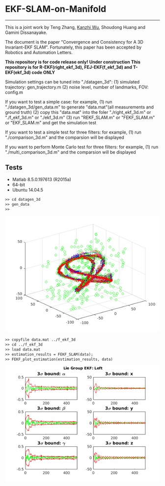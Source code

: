 # EKF-SLAM-on-Manifold

------------------------
This is a joint work by Teng Zhang, [Kanzhi Wu](kanzhi.me), Shoudong Huang and Gamini Dissanayake.

The document is the paper "Convergence and Consistency for A 3D Invariant-EKF SLAM".
Fortunately, this paper has been accepted by Robotics and Automation Letters.



__This repository is for code release only!__
__Under construction__
__This repository is for R-EKF(right_ekf_3d), FEJ-EKF(f_ekf_3d) and T-EKF(ekf_3d) code ONLY__


Simulation settings can be tuned into "./datagen_3d":
(1) simulated trajectory:       gen_trajectory.m
(2) noise level, number of landmarks, FOV: config.m




If you want to test a simple case:
for example, 
(1)   run "./datagen_3d/gen_data.m" to generate "data.mat"(all measurements and ground truth) 
(2)   copy this "data.mat" into the foler "./right_ekf_3d.m" or "./f_ekf_3d.m" or "./ekf_3d.m"
(3)   run "REKF_SLAM.m" or "FEKF_SLAM.m" or "EKF_SLAM.m"    and get the simulation test


If you want to test a simple test for three filters:
for example, 
(1)   run "./comparison_3d.m" and the comparsion will be displayed


If you want to perform Monte Carlo test for three filters:
for example, 
(1)   run "./multi_comparison_3d.m" and the comparsion will be displayed

## Tests
* Matlab 8.5.0.197613 (R2015a)
* 64-bit
* Ubuntu 14.04.5

```
>> cd datagen_3d
>> gen_data
>>
```
![data](https://raw.githubusercontent.com/ICRA2017/EKF-SLAM-on-Manifold/reproducible/datagen_3d/gen_data.png)
```
>> copyfile data.mat ../f_ekf_3d
>> cd ../f_ekf_3d
>> load data.mat
>> estimation_results = FEKF_SLAM(data);
>> FEKF_plot_estimation(estimation_results, data)
```
![estimation](https://raw.githubusercontent.com/ICRA2017/EKF-SLAM-on-Manifold/reproducible/f_ekf_3d/FEKF_plot_estimation.png)
```

